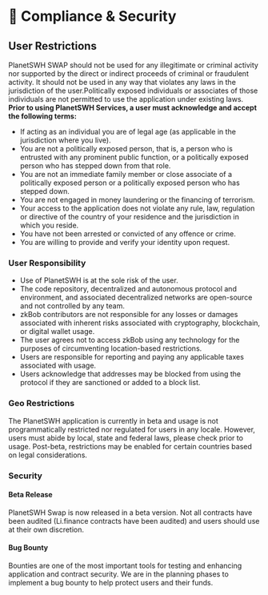 # 🔐 Compliance & Security

## User Restrictions <a href="#user-restrictions" id="user-restrictions"></a>

PlanetSWH SWAP should not be used for any illegitimate or criminal activity nor supported by the direct or indirect proceeds of criminal or fraudulent activity. It should not be used in any way that violates any laws in the jurisdiction of the user.Politically exposed individuals or associates of those individuals are not permitted to use the application under existing laws. **Prior to using PlanetSWH Services, a user must acknowledge and accept the following terms:**

* If acting as an individual you are of legal age (as applicable in the jurisdiction where you live).
* You are not a politically exposed person, that is, a person who is entrusted with any prominent public function, or a politically exposed person who has stepped down from that role.
* You are not an immediate family member or close associate of a politically exposed person or a politically exposed person who has stepped down.
* You are not engaged in money laundering or the financing of terrorism.
* Your access to the application does not violate any rule, law, regulation or directive of the country of your residence and the jurisdiction in which you reside.
* You have not been arrested or convicted of any offence or crime.
* You are willing to provide and verify your identity upon request.

### User Responsibility <a href="#user-responsibility" id="user-responsibility"></a>

* Use of PlanetSWH is at the sole risk of the user.
* The code repository, decentralized and autonomous protocol and environment, and associated decentralized networks are open-source and not controlled by any team.
* zkBob contributors are not responsible for any losses or damages associated with inherent risks associated with cryptography, blockchain, or digital wallet usage.
* The user agrees not to access zkBob using any technology for the purposes of circumventing location-based restrictions.
* Users are responsible for reporting and paying any applicable taxes associated with usage.
* Users acknowledge that addresses may be blocked from using the protocol if they are sanctioned or added to a block list.

### Geo Restrictions <a href="#geo-restrictions" id="geo-restrictions"></a>

The PlanetSWH application is currently in beta and usage is not programmatically restricted nor regulated for users in any locale. However, users must abide by local, state and federal laws, please check prior to usage. Post-beta, restrictions may be enabled for certain countries based on legal considerations.

### Security <a href="#security" id="security"></a>

#### Beta Release <a href="#beta-release" id="beta-release"></a>

PlanetSWH Swap is now released in a beta version. Not all contracts have been audited (Li.finance contracts have been audited) and users should use at their own discretion.&#x20;

#### Bug Bounty <a href="#bug-bounty" id="bug-bounty"></a>

Bounties are one of the most important tools for testing and enhancing application and contract security. We are in the planning phases to implement a bug bounty to help protect users and their funds.
